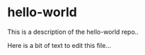 # hello-world
This is a description of the hello-world repo..

Here is a bit of text to edit this file...
